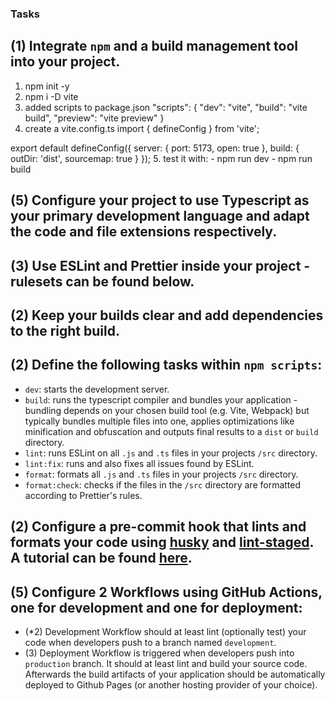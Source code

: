 ### Tasks
## (1) Integrate `npm` and a build management tool into your project.
 1. npm init -y
 2. npm i -D vite
 3. added scripts to package.json 
 "scripts": {
    "dev": "vite",
    "build": "vite build",
    "preview": "vite preview"
  }
 4. create a vite.config.ts
  import { defineConfig } from 'vite';

  export default defineConfig({
    server: { port: 5173, open: true },
    build: { outDir: 'dist', sourcemap: true }
  });
 5. test it with: 
    - npm run dev
    - npm run build

## (5) Configure your project to use Typescript as your primary development language and adapt the code and file extensions respectively.

## (3) Use ESLint and Prettier inside your project - rulesets can be found below.

## (2) Keep your builds clear and add dependencies to the right build.

## (2) Define the following tasks within `npm scripts`:
  * `dev`: starts the development server.
  * `build`: runs the typescript compiler and bundles your application - bundling depends on your chosen build tool (e.g. Vite, Webpack) but typically bundles multiple files into one, applies optimizations like minification and obfuscation and outputs final results to a `dist` or `build` directory.
  * `lint`: runs ESLint on all  `.js` and `.ts` files in your projects `/src` directory.
  * `lint:fix`: runs and also fixes all issues found by ESLint.
  * `format`: formats all `.js` and `.ts` files in your projects `/src` directory.
  * `format:check`: checks if the files in the `/src` directory are formatted according to Prettier's rules.

## (2) Configure a pre-commit hook that lints and formats your code using [husky](https://typicode.github.io/husky/) and [lint-staged](https://github.com/lint-staged/lint-staged). A tutorial can be found [here](https://dev.to/shashwatnautiyal/complete-guide-to-eslint-prettier-husky-and-lint-staged-fh9).

## (5) Configure **2 Workflows** using GitHub Actions, one for development and one for deployment:
  * (*2) Development Workflow should at least lint (optionally test) your code when developers push to a branch named `development`.
  * (3) Deployment Workflow is triggered when developers push into `production` branch. It should at least lint and build your source code. Afterwards the build artifacts of your application should be automatically deployed to Github Pages (or another hosting provider of your choice).